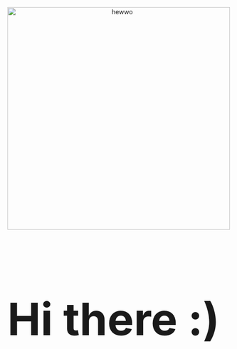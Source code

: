 <!DOCTYPE html>
<html>
<p>
<a href="link" style="text-align: center">
  <img src="https://i.imgflip.com/7mipps.gif" alt="hewwo"  width="500" align="middle">
</a>
</p>

<p>
  <h1 style="font-size:100px;">Hi there :)</h1>
</p>

</body>
</html>

